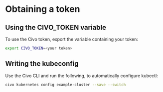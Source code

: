 # Obtaining a token
## Using the CIVO_TOKEN variable
To use the Civo token, export the variable containing your token:

```sh
export CIVO_TOKEN=<your token>
```

## Writing the kubeconfig
Use the Civo CLI and run the following, to automatically configure kubectl:

```sh
civo kubernetes config example-cluster --save --switch
```